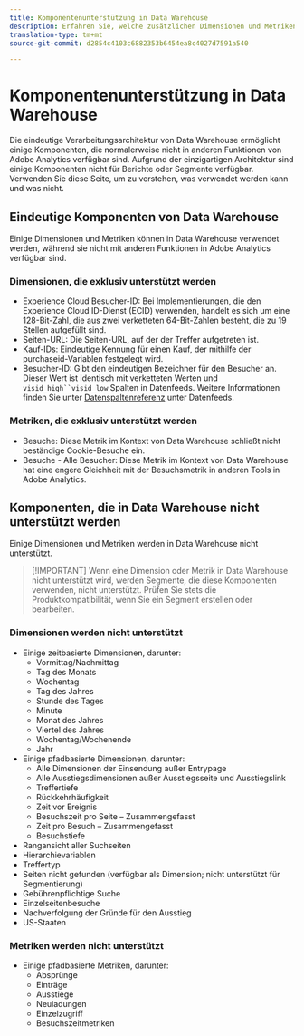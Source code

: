 ```yaml
---
title: Komponentenunterstützung in Data Warehouse
description: Erfahren Sie, welche zusätzlichen Dimensionen und Metriken in Data Warehouse verfügbar sind und was nicht unterstützt wird.
translation-type: tm+mt
source-git-commit: d2854c4103c6882353b6454ea8c4027d7591a540

---
```



# Komponentenunterstützung in Data Warehouse

Die eindeutige Verarbeitungsarchitektur von Data Warehouse ermöglicht einige Komponenten, die normalerweise nicht in anderen Funktionen von Adobe Analytics verfügbar sind. Aufgrund der einzigartigen Architektur sind einige Komponenten nicht für Berichte oder Segmente verfügbar. Verwenden Sie diese Seite, um zu verstehen, was verwendet werden kann und was nicht.

## Eindeutige Komponenten von Data Warehouse

Einige Dimensionen und Metriken können in Data Warehouse verwendet werden, während sie nicht mit anderen Funktionen in Adobe Analytics verfügbar sind.

### Dimensionen, die exklusiv unterstützt werden

* Experience Cloud Besucher-ID: Bei Implementierungen, die den Experience Cloud ID-Dienst (ECID) verwenden, handelt es sich um eine 128-Bit-Zahl, die aus zwei verketteten 64-Bit-Zahlen besteht, die zu 19 Stellen aufgefüllt sind.
* Seiten-URL: Die Seiten-URL, auf der der Treffer aufgetreten ist.
* Kauf-IDs: Eindeutige Kennung für einen Kauf, der mithilfe der purchaseid-Variablen festgelegt wird.
* Besucher-ID: Gibt den eindeutigen Bezeichner für den Besucher an. Dieser Wert ist identisch mit verketteten Werten und `visid_high``visid_low` Spalten in Datenfeeds. Weitere Informationen finden Sie unter [Datenspaltenreferenz](../analytics-data-feed/c-df-contents/datafeeds-reference.md) unter Datenfeeds.

### Metriken, die exklusiv unterstützt werden

* Besuche: Diese Metrik im Kontext von Data Warehouse schließt nicht beständige Cookie-Besuche ein.
* Besuche - Alle Besucher: Diese Metrik im Kontext von Data Warehouse hat eine engere Gleichheit mit der Besuchsmetrik in anderen Tools in Adobe Analytics.

## Komponenten, die in Data Warehouse nicht unterstützt werden

Einige Dimensionen und Metriken werden in Data Warehouse nicht unterstützt.

> [!IMPORTANT] Wenn eine Dimension oder Metrik in Data Warehouse nicht unterstützt wird, werden Segmente, die diese Komponenten verwenden, nicht unterstützt. Prüfen Sie stets die Produktkompatibilität, wenn Sie ein Segment erstellen oder bearbeiten.

### Dimensionen werden nicht unterstützt

* Einige zeitbasierte Dimensionen, darunter:
   * Vormittag/Nachmittag
   * Tag des Monats
   * Wochentag
   * Tag des Jahres
   * Stunde des Tages
   * Minute
   * Monat des Jahres
   * Viertel des Jahres
   * Wochentag/Wochenende
   * Jahr
* Einige pfadbasierte Dimensionen, darunter:
   * Alle Dimensionen der Einsendung außer Entrypage
   * Alle Ausstiegsdimensionen außer Ausstiegsseite und Ausstiegslink
   * Treffertiefe
   * Rückkehrhäufigkeit
   * Zeit vor Ereignis
   * Besuchszeit pro Seite – Zusammengefasst
   * Zeit pro Besuch – Zusammengefasst
   * Besuchstiefe
* Rangansicht aller Suchseiten
* Hierarchievariablen
* Treffertyp
* Seiten nicht gefunden (verfügbar als Dimension; nicht unterstützt für Segmentierung)
* Gebührenpflichtige Suche
* Einzelseitenbesuche
* Nachverfolgung der Gründe für den Ausstieg
* US-Staaten

### Metriken werden nicht unterstützt

* Einige pfadbasierte Metriken, darunter:
   * Absprünge
   * Einträge
   * Ausstiege
   * Neuladungen
   * Einzelzugriff
   * Besuchszeitmetriken

